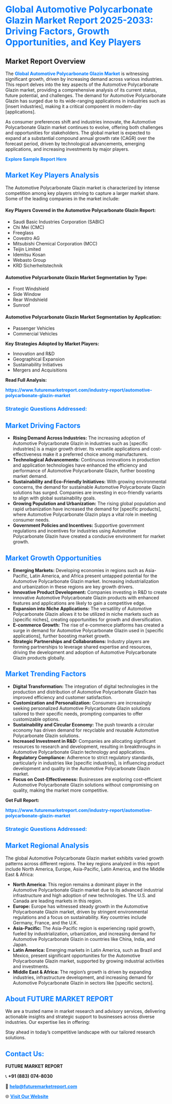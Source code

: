<h1 style="color: #007BFF;">Global Automotive Polycarbonate Glazin Market Report 2025-2033: Driving Factors, Growth Opportunities, and Key Players</h1>

<section id="overview">
<h2>Market Report Overview</h2>
<p>The <a href="https://www.futuremarketreport.com/industry-report/automotive-polycarbonate-glazin-market" style="color: #007BFF; text-decoration: none;"><strong>Global Automotive Polycarbonate Glazin Market</strong></a> is witnessing significant growth, driven by increasing demand across various industries. This report delves into the key aspects of the Automotive Polycarbonate Glazin market, providing a comprehensive analysis of its current status, future potential, and challenges. The demand for Automotive Polycarbonate Glazin has surged due to its wide-ranging applications in industries such as [insert industries], making it a critical component in modern-day [applications].</p>
<p>As consumer preferences shift and industries innovate, the Automotive Polycarbonate Glazin market continues to evolve, offering both challenges and opportunities for stakeholders. The global market is expected to expand at a substantial compound annual growth rate (CAGR) over the forecast period, driven by technological advancements, emerging applications, and increasing investments by major players.</p>
</section>

<section id="overview">
<p><a href="https://www.futuremarketreport.com/request-sample/reportId=115060" style="color: #007BFF; text-decoration: none;"><strong>Explore Sample Report Here</strong></a></p>
</section>

<section id="key-players">
<h2 style="color: #007BFF;">Market Key Players Analysis</h2>
<p>The Automotive Polycarbonate Glazin market is characterized by intense competition among key players striving to capture a larger market share. Some of the leading companies in the market include:</p>
<h4>Key Players Covered in the Automotive Polycarbonate Glazin Report:</h4>
<ul><li>Saudi Basic Industries Corporation (SABIC)</li><li>Chi Mei (CMC)</li><li>Freeglass</li><li>Covestro AG</li><li>Mitsubishi Chemical Corporation (MCC)</li><li>Teijin Limited</li><li>Idemitsu Kosan</li><li>Webasto Group</li><li>KRD Sicherheitstechnik</li></ul>
<h4>Automotive Polycarbonate Glazin Market Segmentation by Type:</h4>
<ul><li>Front Windshield</li><li>Side Window</li><li>Rear Windshield</li><li>Sunroof</li></ul>

<h4>Automotive Polycarbonate Glazin Market Segmentation by Application:</h4>
<ul><li>Passenger Vehicles</li><li>Commercial Vehicles</li></ul>
<p><strong>Key Strategies Adopted by Market Players:</strong></p>
<ul>
<li>Innovation and R&D</li>
<li>Geographical Expansion</li>
<li>Sustainability Initiatives</li>
<li>Mergers and Acquisitions</li>
</ul>
</section>

<section>
<p><strong>Read Full Analysis: </strong></p><a href="https://www.futuremarketreport.com/industry-report/automotive-polycarbonate-glazin-market" style="color: #007BFF; text-decoration: none;"><strong>https://www.futuremarketreport.com/industry-report/automotive-polycarbonate-glazin-market</strong></a>
<h3 style="color: #007BFF;">Strategic Questions Addressed:</h3>
</section>

<section id="driving-factors">
<h2 style="color: #007BFF;">Market Driving Factors</h2>
<ul>
<li><strong>Rising Demand Across Industries:</strong> The increasing adoption of Automotive Polycarbonate Glazin in industries such as [specific industries] is a major growth driver. Its versatile applications and cost-effectiveness make it a preferred choice among manufacturers.</li>
<li><strong>Technological Advancements:</strong> Continuous innovations in production and application technologies have enhanced the efficiency and performance of Automotive Polycarbonate Glazin, further boosting market demand.</li>
<li><strong>Sustainability and Eco-Friendly Initiatives:</strong> With growing environmental concerns, the demand for sustainable Automotive Polycarbonate Glazin solutions has surged. Companies are investing in eco-friendly variants to align with global sustainability goals.</li>
<li><strong>Growing Population and Urbanization:</strong> The rising global population and rapid urbanization have increased the demand for [specific products], where Automotive Polycarbonate Glazin plays a vital role in meeting consumer needs.</li>
<li><strong>Government Policies and Incentives:</strong> Supportive government regulations and incentives for industries using Automotive Polycarbonate Glazin have created a conducive environment for market growth.</li>
</ul>
</section>

<section id="growth-opportunities">
<h2 style="color: #007BFF;">Market Growth Opportunities</h2>
<ul>
<li><strong>Emerging Markets:</strong> Developing economies in regions such as Asia-Pacific, Latin America, and Africa present untapped potential for the Automotive Polycarbonate Glazin market. Increasing industrialization and urbanization in these regions are key growth drivers.</li>
<li><strong>Innovative Product Development:</strong> Companies investing in R&D to create innovative Automotive Polycarbonate Glazin products with enhanced features and applications are likely to gain a competitive edge.</li>
<li><strong>Expansion into Niche Applications:</strong> The versatility of Automotive Polycarbonate Glazin allows it to be utilized in niche markets such as [specific niches], creating opportunities for growth and diversification.</li>
<li><strong>E-commerce Growth:</strong> The rise of e-commerce platforms has created a surge in demand for Automotive Polycarbonate Glazin used in [specific applications], further boosting market growth.</li>
<li><strong>Strategic Partnerships and Collaborations:</strong> Industry players are forming partnerships to leverage shared expertise and resources, driving the development and adoption of Automotive Polycarbonate Glazin products globally.</li>
</ul>
</section>

<section id="trending-factors">
<h2 style="color: #007BFF;">Market Trending Factors</h2>
<ul>
<li><strong>Digital Transformation:</strong> The integration of digital technologies in the production and distribution of Automotive Polycarbonate Glazin has improved efficiency and customer satisfaction.</li>
<li><strong>Customization and Personalization:</strong> Consumers are increasingly seeking personalized Automotive Polycarbonate Glazin solutions tailored to their specific needs, prompting companies to offer customizable options.</li>
<li><strong>Sustainability and Circular Economy:</strong> The push towards a circular economy has driven demand for recyclable and reusable Automotive Polycarbonate Glazin solutions.</li>
<li><strong>Increased Investment in R&D:</strong> Companies are allocating significant resources to research and development, resulting in breakthroughs in Automotive Polycarbonate Glazin technology and applications.</li>
<li><strong>Regulatory Compliance:</strong> Adherence to strict regulatory standards, particularly in industries like [specific industries], is influencing product development and quality in the Automotive Polycarbonate Glazin market.</li>
<li><strong>Focus on Cost-Effectiveness:</strong> Businesses are exploring cost-efficient Automotive Polycarbonate Glazin solutions without compromising on quality, making the market more competitive.</li>
</ul>
</section>

<section>
<p><strong>Get Full Report: </strong></p><a href="https://www.futuremarketreport.com/industry-report/automotive-polycarbonate-glazin-market" style="color: #007BFF; text-decoration: none;"><strong>https://www.futuremarketreport.com/industry-report/automotive-polycarbonate-glazin-market</strong></a>
<h3 style="color: #007BFF;">Strategic Questions Addressed:</h3>
</section>


<section id="regional-analysis">
<h2 style="color: #007BFF;">Market Regional Analysis</h2>
<p>The global Automotive Polycarbonate Glazin market exhibits varied growth patterns across different regions. The key regions analyzed in this report include North America, Europe, Asia-Pacific, Latin America, and the Middle East & Africa:</p>
<ul>
<li><strong>North America:</strong> This region remains a dominant player in the Automotive Polycarbonate Glazin market due to its advanced industrial infrastructure and high adoption of new technologies. The U.S. and Canada are leading markets in this region.</li>
<li><strong>Europe:</strong> Europe has witnessed steady growth in the Automotive Polycarbonate Glazin market, driven by stringent environmental regulations and a focus on sustainability. Key countries include Germany, France, and the U.K.</li>
<li><strong>Asia-Pacific:</strong> The Asia-Pacific region is experiencing rapid growth, fueled by industrialization, urbanization, and increasing demand for Automotive Polycarbonate Glazin in countries like China, India, and Japan.</li>
<li><strong>Latin America:</strong> Emerging markets in Latin America, such as Brazil and Mexico, present significant opportunities for the Automotive Polycarbonate Glazin market, supported by growing industrial activities and investments.</li>
<li><strong>Middle East & Africa:</strong> The region’s growth is driven by expanding industries, infrastructure development, and increasing demand for Automotive Polycarbonate Glazin in sectors like [specific sectors].</li>
</ul>
</section>

<footer>
<h2 style="color: #007BFF;">About FUTURE MARKET REPORT</h2>
<p>We are a trusted name in market research and advisory services, delivering actionable insights and strategic support to businesses across diverse industries. Our expertise lies in offering:</p>

<p>Stay ahead in today’s competitive landscape with our tailored research solutions.</p>

<h2 style="color: #007BFF;">Contact Us:</h2>
<p><strong>FUTURE MARKET REPORT</strong></p>
<p>📞 <strong>+91 (883) 074-8030</strong></p>
<p>📧 <strong><a href="mailto:help@futuremarketreport.com" style="color: #007BFF;">help@futuremarketreport.com</a></strong></p>
<p>🌐 <strong><a href="https://www.futuremarketreport.com/" style="color: #007BFF;">Visit Our Website</a></strong></p>
</footer>